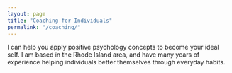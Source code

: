 ```yaml
---
layout: page
title: "Coaching for Individuals"
permalink: "/coaching/"
---
```


I can help you apply positive psychology concepts to become your ideal self. I am based in the Rhode Island area, and have many years of experience helping individuals better themselves through everyday habits.
